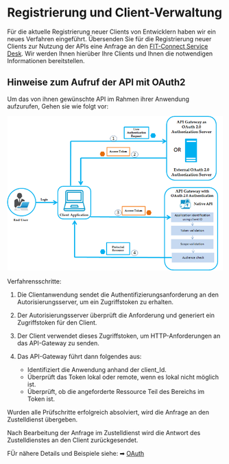 # Registrierung und Client-Verwaltung

Für die aktuelle Registrierung neuer Clients von Entwicklern haben wir ein neues Verfahren eingeführt. Übersenden Sie für die Registrierung neuer Clients zur Nutzung der APIs eine Anfrage an den
[FIT-Connect Service Desk](https://jira.fiep-poc.de/servicedesk/customer/portal/1). Wir werden Ihnen hierüber Ihre Clients und Ihnen die notwendigen Informationen bereitstellen.

## Hinweise zum Aufruf der API mit OAuth2

Um das von ihnen gewünschte API im Rahmen ihrer Anwendung aufzurufen, Gehen sie wie folgt vor:

![API Zugriff](https://raw.githubusercontent.com/fiep-poc/assets/master/images/oauth/13_api_zugriff.png)

Verfahrensschritte:

1) Die Clientanwendung sendet die Authentifizierungsanforderung an den Autorisierungsserver, um ein Zugriffstoken zu erhalten.

2) Der Autorisierungsserver überprüft die Anforderung und generiert ein Zugriffstoken für den Client.

3) Der Client verwendet dieses Zugriffstoken, um HTTP-Anforderungen an das API-Gateway zu senden.

4) Das API-Gateway führt dann folgendes aus:
    - Identifiziert die Anwendung anhand der client_Id.
    - Überprüft das Token lokal oder remote, wenn es lokal nicht möglich ist.
    - Überprüft, ob die angeforderte Ressource Teil des Bereichs im Token ist.

Wurden alle Prüfschritte erfolgreich absolviert, wird die Anfrage an den Zustelldienst übergeben.

Nach Bearbeitung der Anfrage im Zustelldienst wird die Antwort des Zustelldienstes an den Client zurückgesendet.

FÜr nähere Details und Beispiele siehe:
➡ [OAuth](./Detailinformationen/OAuth.md)